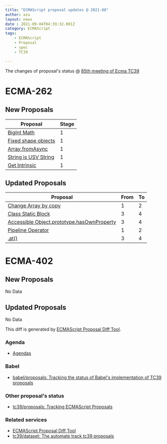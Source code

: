 ```yaml
---
title: "ECMAScript proposal updates @ 2021-08"
author: azu
layout: news
date : 2021-09-04T04:39:32.001Z
category: ECMAScript
tags:
    - ECMAScript
    - Proposal
    - spec
    - TC39

---
```


The changes of proposal's status @ [85th meeting of Ecma TC39][Agendas]


# ECMA-262

## New Proposals

| Proposal                                                                     | Stage |
| ---------------------------------------------------------------------------- | ----- |
| [BigInt Math](https://github.com/js-choi/proposal-bigint-math)               | 1     |
| [Fixed shape objects](https://github.com/syg/proposal-structs)               | 1     |
| [Array.fromAsync](https://github.com/js-choi/proposal-array-from-async)      | 1     |
| [String is USV String](https://github.com/guybedford/proposal-is-usv-string) | 1     |
| [Get Intrinsic](https://github.com/ljharb/proposal-get-intrinsic)            | 1     |


## Updated Proposals

| Proposal                                                                                                        | From  | To    |
| --------------------------------------------------------------------------------------------------------------- | ----- | ----- |
| [Change Array by copy](https://github.com/tc39/proposal-change-array-by-copy)                                   | 1     | 2     |
| [Class Static Block](https://github.com/tc39/proposal-class-static-block)                                       | 3     | 4     |
| [Accessible Object.prototype.hasOwnProperty](https://github.com/tc39/proposal-accessible-object-hasownproperty) | 3     | 4     |
| [Pipeline Operator](https://github.com/tc39/proposal-pipeline-operator)                                         | 1     | 2     |
| [.at()](https://github.com/tc39/proposal-relative-indexing-method)                                              | 3     | 4     |


# ECMA-402

## New Proposals

No Data

## Updated Proposals

No Data

This diff is generated by [ECMAScript Proposal Diff Tool](https://azu.github.io/ecmascript-proposals-json/).

### Agenda

- [Agendas][]

### Babel

- [babel/proposals: Tracking the status of Babel's implementation of TC39 proposals](https://github.com/babel/proposals)

### Other proposal's status 

- [tc39/proposals: Tracking ECMAScript Proposals](https://github.com/tc39/proposals)

### Related services

- [ECMAScript Proposal Diff Tool](https://azu.github.io/ecmascript-proposals-json/)
- [tc39/dataset: The automate track tc39 proposals](https://github.com/tc39/dataset)

[Agendas]: https://github.com/tc39/agendas/blob/master/2021/08.md
